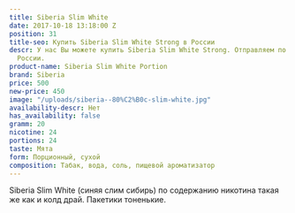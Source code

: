 ```yaml
---
title: Siberia Slim White
date: 2017-10-18 13:18:00 Z
position: 31
title-seo: Купить Siberia Slim White Strong в России
descr: У нас Вы можете купить Siberia Slim White Strong. Отправляем по всей территории
  России.
product-name: Siberia Slim White Portion
brand: Siberia
price: 500
new-price: 450
image: "/uploads/siberia--80%C2%B0c-slim-white.jpg"
availability-descr: Нет
has_availability: false
gramm: 20
nicotine: 24
portions: 24
taste: Мята
form: Порционный, сухой
composition: Табак, вода, соль, пищевой ароматизатор
---
```


Siberia Slim White (синяя слим сибирь) по содержанию никотина такая же как и колд драй.
Пакетики тоненькие. 